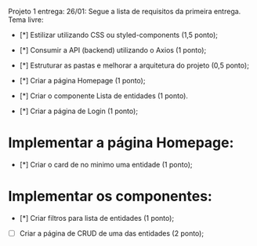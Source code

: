 Projeto 1 entrega: 26/01:
Segue a lista de requisitos da primeira entrega. Tema livre:

- [*] Estilizar utilizando CSS ou styled-components (1,5 ponto);

- [*] Consumir a API (backend) utilizando o Axios (1 ponto);

- [*] Estruturar as pastas e melhorar a arquitetura do projeto (0,5 ponto);

- [*] Criar a página Homepage (1 ponto);

- [*] Criar o componente Lista de entidades (1 ponto).

- [*] Criar a página de Login (1 ponto);

# Implementar a página Homepage:

- [*] Criar o card de no minimo uma entidade (1 ponto);

# Implementar os componentes:

- [*] Criar filtros para lista de entidades (1 ponto);
- [ ] Criar a página de CRUD de uma das entidades (2 ponto);
